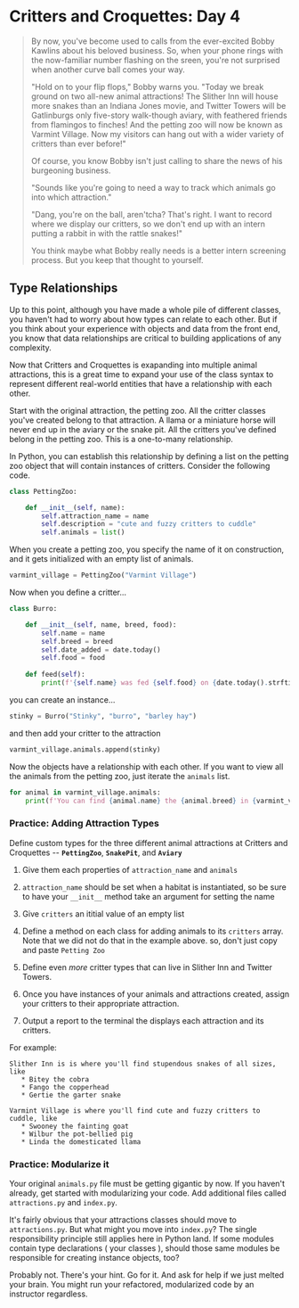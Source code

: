 # Critters and Croquettes: Day 4

>By now, you've become used to calls from the ever-excited Bobby Kawlins about his beloved business. So, when your phone rings with the now-familiar number flashing on the sreen, you're not surprised when another curve ball comes your way.
>
>"Hold on to your flip flops," Bobby warns you. "Today we break ground on two all-new animal attractions! The Slither Inn will house more snakes than an Indiana Jones movie, and Twitter Towers will be Gatlinburgs only five-story walk-though aviary, with feathered friends from flamingos to finches! And the petting zoo will now be known as Varmint Village. Now my visitors can hang out with a wider variety of critters than ever before!"
>
>Of course, you know Bobby isn't just calling to share the news of his burgeoning business.
>
>"Sounds like you're going to need a way to track which animals go into which attraction."
>
>"Dang, you're on the ball, aren'tcha? That's right. I want to record where we display our critters, so we don't end up with an intern putting a rabbit in with the rattle snakes!"
>
>You think maybe what Bobby really needs is a better intern screening process. But you keep that thought to yourself.

## Type Relationships

Up to this point, although you have made a whole pile of different classes, you haven't had to worry about how types can relate to each other. But if you think about your experience with objects and data from the front end, you know that data relationships are critical to building applications of any complexity.

Now that Critters and Croquettes is exapanding into multiple animal attractions, this is a great time to expand your use of the class syntax to represent different real-world entities that have a relationship with each other.  

Start with the original attraction, the petting zoo. All the critter classes you've created belong to that attraction. A llama or a miniature horse will never end up in the aviary or the snake pit. All the critters you've defined belong in the petting zoo. This is a one-to-many relationship. 

In Python, you can establish this relationship by defining a list on the petting zoo object that will contain instances of critters. Consider the following code.

```py
class PettingZoo:

    def __init__(self, name):
        self.attraction_name = name
        self.description = "cute and fuzzy critters to cuddle"
        self.animals = list()
```

When you create a petting zoo, you specify the name of it on construction, and it gets initialized with an empty list of animals.

```py
varmint_village = PettingZoo("Varmint Village")
```

Now when you define a critter...

```py
class Burro:

    def __init__(self, name, breed, food):
        self.name = name
        self.breed = breed
        self.date_added = date.today()
        self.food = food
    
    def feed(self):
        print(f'{self.name} was fed {self.food} on {date.today().strftime("%m/%d/%Y")}')
```

you can create an instance...

```py
stinky = Burro("Stinky", "burro", "barley hay")
```

and then add your critter to the attraction

```py
varmint_village.animals.append(stinky)
```

Now the objects have a relationship with each other. If you want to view all the animals from the petting zoo, just iterate the `animals` list.

```py
for animal in varmint_village.animals:
    print(f'You can find {animal.name} the {animal.breed} in {varmint_village.attraction_name}')
```

### Practice: Adding Attraction Types
Define custom types for the three different animal attractions at Critters and Croquettes --  **`PettingZoo`**, **`SnakePit`**, and **`Aviary`**

1. Give them each properties of `attraction_name` and `animals`
1. `attraction_name` should be set when a habitat is instantiated, so be sure to have your `__init__` method take an argument for setting the name
1. Give `critters` an ititial value of an empty list
1. Define a method on each class for adding animals to its `critters` array. Note that we did not do that in the example above. so, don't just copy and paste `Petting Zoo`
1. Define even _more_ critter types that can live in Slither Inn and Twitter Towers.
1. Once you have instances of your animals and attractions created, assign your critters to their appropriate attraction.

1. Output a report to the terminal the displays each attraction and its critters.

For example:

```
Slither Inn is is where you'll find stupendous snakes of all sizes, like
   * Bitey the cobra
   * Fango the copperhead
   * Gertie the garter snake

Varmint Village is where you'll find cute and fuzzy critters to cuddle, like
   * Swooney the fainting goat
   * Wilbur the pot-bellied pig
   * Linda the domesticated llama
```

### Practice: Modularize it
Your original `animals.py` file must be getting gigantic by now. If you haven't already, get started with modularizing your code. Add additional files called `attractions.py` and `index.py`. 

It's fairly obvious that your attractions classes should move to `attractions.py`. But what might you move into `index.py`? The single responsibility principle still applies here in Python land. If some modules contain type declarations ( your classes ), should those same modules be responsible for creating instance objects, too? 

Probably not. There's your hint. Go for it. And ask for help if we just melted your brain. You might run your refactored, modularized code by an instructor regardless.
